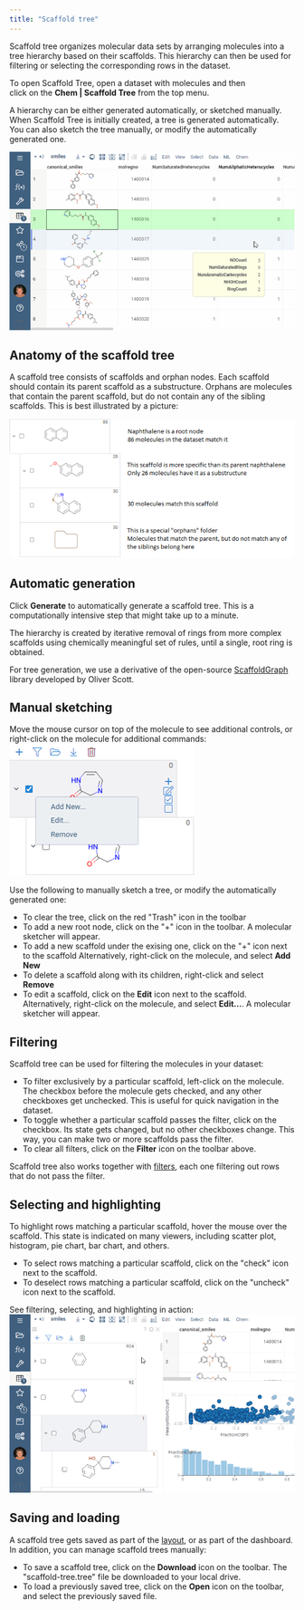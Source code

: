 ```yaml
---
title: "Scaffold tree"
---
```


Scaffold tree organizes molecular data sets by arranging molecules into 
a tree hierarchy based on their scaffolds. This hierarchy can then be used 
for filtering or selecting the corresponding rows in the dataset.

To open Scaffold Tree, open a dataset with molecules and then  
click on the **Chem | Scaffold Tree** from the top menu.

A hierarchy can be either generated automatically, or sketched manually.
When Scaffold Tree is initially created, a tree is generated automatically. You can also 
sketch the tree manually, or modify the automatically generated one.

![](scaffold-tree-generate-edit.gif)

## Anatomy of the scaffold tree

A scaffold tree consists of scaffolds and orphan nodes.
Each scaffold should contain its parent scaffold as a substructure.
Orphans are molecules that contain the parent scaffold, but do not contain
any of the sibling scaffolds. This is best illustrated by a picture:

![](scaffold-tree-anatomy.png)

## Automatic generation

Click **Generate** to automatically generate a scaffold tree. This is a 
computationally intensive step that might take up to a minute.

The hierarchy is created by iterative removal of rings from more complex scaffolds 
using chemically meaningful set of rules, until a single, root ring is obtained.

For tree generation, we use a derivative of the open-source
[ScaffoldGraph](https://github.com/UCLCheminformatics/ScaffoldGraph) library
developed by Oliver Scott.

## Manual sketching

Move the mouse cursor on top of the molecule to see additional controls, or right-click
on the molecule for additional commands:
![](scaffold-tree-controls.png)

Use the following to manually sketch a tree, or modify the automatically generated one:
* To clear the tree, click on the red "Trash" icon in the toolbar
* To add a new root node, click on the "+" icon in the toolbar. A molecular sketcher will appear.
* To add a new scaffold under the exising one, click on the "+" icon next to the scaffold
  Alternatively, right-click on the molecule, and select **Add New** 
* To delete a scaffold along with its children, right-click and select **Remove** 
* To edit a scaffold, click on the **Edit** icon next to the scaffold.
  Alternatively, right-click on the molecule, and select **Edit...**. A molecular sketcher will appear.

## Filtering

Scaffold tree can be used for filtering the molecules in your dataset: 

* To filter exclusively by a particular scaffold, left-click on the molecule. The checkbox
  before the molecule gets checked, and any other checkboxes get unchecked. This is useful
  for quick navigation in the dataset. 
* To toggle whether a particular scaffold passes the filter, click on the checkbox.
  Its state gets changed, but no other checkboxes change. This way, you can make two
  or more scaffolds pass the filter.
* To clear all filters, click on the **Filter** icon on the toolbar above.

Scaffold tree also works together with [filters](../../visualize/viewers/filters.md), each one
filtering out rows that do not pass the filter. 

## Selecting and highlighting

To highlight rows matching a particular scaffold, hover the mouse over the scaffold. This state
is indicated on many viewers, including scatter plot, histogram, pie chart, bar chart, and others.

* To select rows matching a particular scaffold, click on the "check" icon next to the scaffold.
* To deselect rows matching a particular scaffold, click on the "uncheck" icon next to the scaffold.

See filtering, selecting, and highlighting in action:
![](scaffold-tree-filter-select.gif)

## Saving and loading

A scaffold tree gets saved as part of the [layout](../../visualize/view-layout.md), or as part
of the dashboard. In addition, you can manage scaffold trees manually:

* To save a scaffold tree, click on the **Download** icon on the toolbar. The "scaffold-tree.tree"
  file be downloaded to your local drive.
* To load a previously saved tree, click on the **Open** icon on the toolbar, and select 
  the previously saved file.